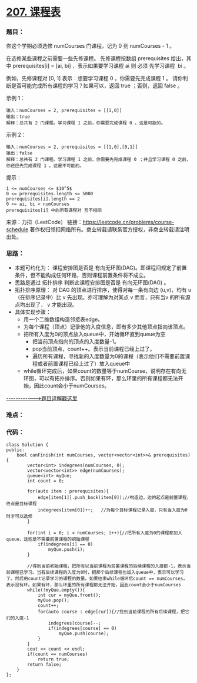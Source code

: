 # [207. 课程表](https://leetcode.cn/problems/course-schedule/)
### 题目：
你这个学期必须选修 numCourses 门课程，记为 0 到 numCourses - 1 。

在选修某些课程之前需要一些先修课程。 先修课程按数组 prerequisites 给出，其中 prerequisites[i] = [ai, bi] ，表示如果要学习课程 ai 则 必须 先学习课程  bi 。

例如，先修课程对 [0, 1] 表示：想要学习课程 0 ，你需要先完成课程 1 。
请你判断是否可能完成所有课程的学习？如果可以，返回 true ；否则，返回 false 。


示例 1：
```
输入：numCourses = 2, prerequisites = [[1,0]]
输出：true
解释：总共有 2 门课程。学习课程 1 之前，你需要完成课程 0 。这是可能的。
```
示例 2：
```
输入：numCourses = 2, prerequisites = [[1,0],[0,1]]
输出：false
解释：总共有 2 门课程。学习课程 1 之前，你需要先完成​课程 0 ；并且学习课程 0 之前，你还应先完成课程 1 。这是不可能的。
```

提示：
```
1 <= numCourses <= $10^5$
0 <= prerequisites.length <= 5000
prerequisites[i].length == 2
0 <= ai, bi < numCourses
prerequisites[i] 中的所有课程对 互不相同
```
来源：力扣（LeetCode）
链接：https://leetcode.cn/problems/course-schedule
著作权归领扣网络所有。商业转载请联系官方授权，非商业转载请注明出处。

### 思路：
- 本题可约化为： 课程安排图是否是 有向无环图(DAG)。即课程间规定了前置条件，但不能构成任何环路，否则课程前置条件将不成立。
- 思路是通过 拓扑排序 判断此课程安排图是否是 有向无环图(DAG) 。 
- 拓扑排序原理： 对 DAG 的顶点进行排序，使得对每一条有向边 (u,v)，均有 u（在排序记录中）比 v 先出现。亦可理解为对某点 v 而言，只有当v 的所有源点均出现了， v 才能出现。
- 具体实现步骤：
  - 用一个二维数组构造邻接表edge。
  - 为每个课程（顶点）记录他的入度信息，即有多少其他顶点指向该顶点。
  - 把所有入度为0的顶点放入queue中，开始循环直到queue为空
    - 把当前顶点指向的顶点的入度数量-1。
    - pop当前顶点，count++。表示当前课程已经上过了。
    - 遍历所有课程，寻找新的入度数量为0的课程（表示他们不需要前置课程或者前置课程已经上过了）放入queue中
  - while循环完成后，如果count的数量等于numCourse，说明存在有向无环图，可以有拓扑排序。否则如果有环，那么环里的所有课程都无法开始，因此count会小于numCourses。

[------------>题目详解戳这里]()
### 难点：


### 代码：  
```
class Solution {
public:
    bool canFinish(int numCourses, vector<vector<int>>& prerequisites) {
        vector<int> indegrees(numCourses, 0);
        vector<vector<int>> edge(numCourses);
        queue<int> myQue;
        int count = 0;

        for(auto item : prerequisites){
            edge[item[1]].push_back(item[0]);//构造边，边的起点是前置课程，终点是目标课程
            indegrees[item[0]]++;   //为每个目标课程记录入度，只有当入度为0时才可以选修
        }

        for(int i = 0; i < numCourses; i++){//把所有入度为0的课程都加入queue，这些是不需要前置课程的初始课程
            if(indegrees[i] == 0)
                myQue.push(i);
        }

        //得到当前初始课程，把所有以当前课程为前置课程的后续课程的入度都-1，表示当前课程已学习。当有后续课程的入度为0时，把那个后续课程也加入queue中，表示可以学习了。然后用count记录学习的课程的数量。如果结束while循环后count == numCourses，表示没有环。如果有环，那么环里的所有课程都无法开始，因此count会小于numCourses
        while(!myQue.empty()){
            int cur = myQue.front();    
            myQue.pop();
            count++;
            for(auto course : edge[cur]){//找到当前课程的所有后续课程，把它们的入度-1
                indegrees[course]--;
                if(indegrees[course] == 0)
                    myQue.push(course);
            }
        }
        cout << count << endl;
        if(count == numCourses)
            return true;
        return false;
    }
};
```


